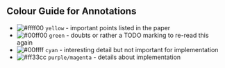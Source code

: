 ## Colour Guide for Annotations

* ![#ffff00](https://via.placeholder.com/15/ffff00/000000?text=+) `yellow` - important points listed in the paper
* ![#00ff00](https://via.placeholder.com/15/00ff00/000000?text=+) `green` - doubts or rather a TODO marking to re-read this again
* ![#00ffff](https://via.placeholder.com/15/00ffff/000000?text=+) `cyan` - interesting detail but not important for implementation
* ![#ff33cc](https://via.placeholder.com/15/ff33cc/000000?text=+) `purple/magenta` - details about implementation
